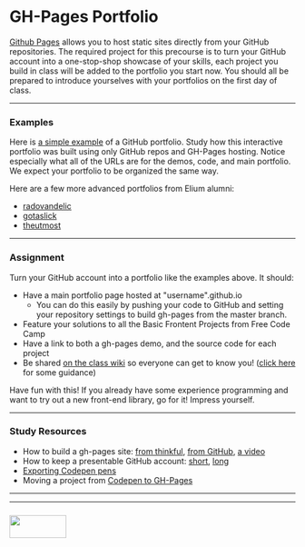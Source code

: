 # GH-Pages Portfolio

[Github Pages](https://pages.github.com) allows you to host static sites directly from your GitHub repositories. The required project for this precourse is to turn your GitHub account into a one-stop-shop showcase of your skills, each project you build in class will be added to the portfolio you start now. You should all be prepared to introduce yourselves with your portfolios on the first day of class.

___
### Examples

Here is [a simple example](https://elewa-student.github.io) of a GitHub portfolio.  Study how this interactive portfolio was built using only GitHub repos and GH-Pages hosting. Notice especially what all of the URLs are for the demos, code, and main portfolio. We expect your portfolio to be organized the same way.

Here are a few more advanced portfolios from Elium alumni: 
* [radovandelic](https://radovandelic.github.io)
* [gotaslick](https://gotaslick.github.io)
* [theutmost](https://theutmost.github.io)
___
### Assignment
Turn your GitHub account into a portfolio like the examples above.  It should:
* Have a main portfolio page hosted at "username".github.io
  * You can do this easily by pushing your code to GitHub and setting your repository settings to build gh-pages from the master branch.
* Feature your solutions to all the Basic Frontent Projects from Free Code Camp
* Have a link to both a gh-pages demo, and the source code for each project  
* Be shared [on the class wiki](https://github.com/elewa-academy/April-2018/wiki/Cohort-Portfolios) so everyone can get to know you! ([click here](./4-editing-github-wikis.md) for some guidance)

Have fun with this!  If you already have some experience programming and want to try out a new front-end library, go for it!  Impress yourself.


___
### Study Resources
* How to build a gh-pages site:  [from thinkful](https://www.thinkful.com/learn/a-guide-to-using-github-pages/), [from GitHub](https://help.github.com/articles/configuring-a-publishing-source-for-github-pages/), [a video](https://help.github.com/articles/configuring-a-publishing-source-for-github-pages/)
* How to keep a presentable GitHub account: [short](https://anti-pattern.com/github-is-your-resume-now),  [long](http://blog.gainlo.co/index.php/2015/11/13/how-to-make-github-as-your-new-resume/)  
* [Exporting Codepen pens](https://blog.codepen.io/documentation/features/exporting-pens/)
* Moving a project from [Codepen to GH-Pages](https://github.com/zenware/FreeCodeCamp-wiki/blob/master/Using-Github-Pages-for-your-front-end-development-projects.md)


___
___
### <a href="http://elewa.education/blog" target="_blank"><img src="https://user-images.githubusercontent.com/18554853/34921062-506450ae-f97d-11e7-875f-6feeb26ad72d.png" width="100" height="40"/></a>